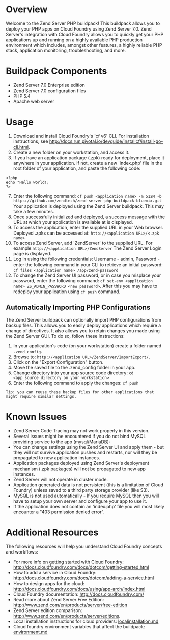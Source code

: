 # Overview

Welcome to the Zend Server PHP buildpack! This buildpack allows you to deploy your PHP apps on Cloud Foundry using Zend Server 7.0.
Zend Server's integration with Cloud Foundry allows you to quickly get your PHP applications up and running on a highly available PHP production environment which includes, amongst other features, a highly reliable PHP stack, application monitoring, troubleshooting, and more.

# Buildpack Components

* Zend Server 7.0 Enterprise edition
* Zend Server 7.0 configuration files
* PHP 5.4
* Apache web server
 

# Usage
1. Download and install Cloud Foundry's 'cf v6' CLI. For installation instructions, see http://docs.run.pivotal.io/devguide/installcf/install-go-cli.html.
2. Create a new folder on your workstation, and access it.
3. If you have an application package (.zpk) ready for deployment, place it anywhere in your application. If not, create a new 'index.php' file in the root folder of your application, and paste the following code:

 ```
<?php
echo "Hello world!;
?>
```
7. Enter the following command:
`cf push <application name> -m 512M -b https://github.com/zendtech/zend-server-php-buildpack-bluemix.git` 
Your application is deployed using the Zend Server buildpack. This may take a few minutes.
7. Once successfully initialized and deployed, a success message with the URL at which your application is available at is displayed.
8. To access the application, enter the supplied URL in your Web browser. Deployed .zpks can be accessed at: `http://<application URL>/<.zpk name>`
9. To access Zend Server, add 'ZendServer' to the supplied URL. For example:`http://<application URL>/ZendServer` The Zend Server Login page is displayed.
10. Log in using the following credentials: Username - admin, Password - enter the following command in your CLI to retrieve an initial password: `cf files <application name> /app/zend-password` 
11. To change the Zend Server UI password, or in case you misplace your password, enter the following command:
`cf set-env <application name> ZS_ADMIN_PASSWORD <new password>`. After this you may have to redeploy your application using `cf push` command.

## Automatically Importing PHP Configurations
The Zend Server buildpack can optionally import PHP configurations from backup files. This allows you to easily deploy applications which require a change of directives.
It also allows you to retain changes you made using the Zend Server GUI. To do so, follow these instructions:

1. In your application's code (on your workstation) create a folder named `.zend_config`.
2. Browse to: `http://<application URL>/ZendServer/ImportExport/`.
3. Click on the "Export Configuration" button.
4. Move the saved file to the .zend_config folder in your app.
5. Change directory into your app source code directory: `cd <app_source_directory_on_your_workstation>`
6. Enter the following command to apply the changes: `cf push` 

``` Tip: you can reuse these backup files for other applications that might require similar settings. ```

# Known Issues
* Zend Server Code Tracing may not work properly in this version.
* Several issues might be encountered if you do not bind MySQL providing service to the app (mysql/MariaDB):
 * You can change settings using the Zend Server UI and apply them - but they will not survive application pushes and restarts, nor will they be propagated to new application instances.
 * Application packages deployed using Zend Server's deployment mechanism (.zpk packages) will not be propagated to new app instances.
 * Zend Server will not operate in cluster mode.
* Application generated data is not persistent (this is a limitation of Cloud Foundry) unless saved to a third party storage provider (like S3). 
* MySQL is not used automatically - If you require MySQL then you will have to setup your own server and configure your app to use it.
* If the application does not contain an 'index.php' file you will most likely encounter a "403 permission denied error".

# Additional Resources
The following resources will help you understand Cloud Foundry concepts and workflows:
* For more info on getting started with Cloud Foundry: http://docs.cloudfoundry.com/docs/dotcom/getting-started.html
* How to add a service in Cloud Foundry: http://docs.cloudfoundry.com/docs/dotcom/adding-a-service.html
* How to design apps for the cloud: http://docs.cloudfoundry.com/docs/using/app-arch/index.html
* Cloud Foundry documentation: http://docs.cloudfoundry.com/
* Read more about Zend Server Free Edition: http://www.zend.com/en/products/server/free-edition
* Zend Server edition comparison: http://www.zend.com/en/products/server/editions.
* Local installation instructions for cloud providers: [localinstallation.md](localinstallation.md)
* Cloud foundry environment variables that affect the buildpack: [environment.md](environment.md)
